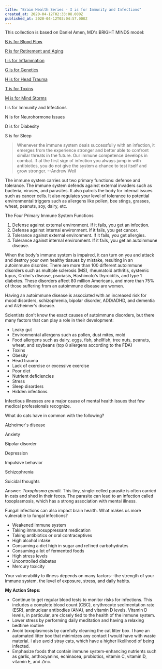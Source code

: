 ```yaml
---
title: "Brain Health Series - I is for Immunity and Infections"
created_at: 2020-04-12T02:33:08.000Z
published_at: 2020-04-12T03:04:57.000Z
---
```

This collection is based on Daniel Amen, MD's BRIGHT MINDS model:

[B is for Blood Flow](https://cowriters.app/words/brain-health-series-b-is-for-bloodflow-378635e65aaed056a7)

[R is for Retirement and Aging](https://cowriters.app/words/brain-health-series-r-is-for-retirement-and-aging-380415e6c2d4b04106)

[I is for Inflammation](https://cowriters.app/words/brain-health-series-i-is-for-inflammation-382365e72b5143c361)

[G is for Genetics](https://cowriters.app/words/brain-health-series-g-is-for-genetics-383015e75454961bf0https://cowriters.app/words/brain-health-series-g-is-for-genetics-383015e75454961bf0)

[H is for Head Trauma](https://cowriters.app/words/brain-health-series-h-is-for-head-trauma-383305e768a5d709f1)

[T is for Toxins](https://cowriters.app/words/brain-health-series-t-is-for-toxins-385925e7f6a8bad87e)

[M is for Mind Storms](https://cowriters.app/words/brain-health-series-m-is-for-mind-storms-388085e867e11f3635)

I is for Immunity and Infections

N is for Neurohormone Issues

D is for Diabesity

S is for Sleep

> Whenever the immune system deals successfully with an infection, it emerges from the experience stronger and better able to confront similar threats in the future. Our immune competence develops in combat. If at the first sign of infection you always jump in with antibiotics, you do not give the system a chance to test itself and grow stronger. --Andrew Weil

The immune system carries out two primary functions: defense and tolerance. The immune system defends against external invaders such as bacteria, viruses, and parasites. It also patrols the body for internal issues such as cancer cells. It also regulates your level of tolerance to potential environmental triggers such as allergens like pollen, bee stings, grasses, wheat, peanuts, soy, dairy, etc.

The Four Primary Immune System Functions

1.  Defense against external environment. If it fails, you get an infection.
2.  Defense against internal environment. If it fails, you get cancer.
3.  Tolerance against external environment. If it fails, you get allergies.
4.  Tolerance against internal environment. If it fails, you get an autoimmune disease.

When the body's immune system is impaired, it can turn on you and attack and destroy your own healthy tissues by mistake, resulting in an autoimmune disorder. There are more than 100 different autoimmune disorders such as multiple sclerosis (MS), rheumatoid arthritis, systemic lupus, Crohn's disease, psoriasis, Hashimoto's thyroiditis, and type 1 diabetes. These disorders affect 80 million Americans, and more than 75% of those suffering from an autoimmune disease are women.

Having an autoimmune disease is associated with an increased risk for mood disorders, schizophrenia, bipolar disorder, ADD/ADHD, and dementia and Alzheimer's disease.

Scientists don't know the exact causes of autoimmune disorders, but there many factors that can play a role in their development:

*   Leaky gut
*   Environmental allergens such as pollen, dust mites, mold
*   Food allergens such as dairy, eggs, fish, shellfish, tree nuts, peanuts, wheat, and soybeans (top 8 allergens according to the FDA)
*   Toxins
*   Obesity
*   Head trauma
*   Lack of exercise or excessive exercise
*   Poor diet
*   Nutrient deficiencies
*   Stress
*   Sleep disorders
*   Hidden infections

Infectious illnesses are a major cause of mental health issues that few medical professionals recognize. 

What do cats have in common with the following?

Alzheimer's disease

Anxiety

Bipolar disorder

Depression

Impulsive behavior

Schizophrenia

Suicidal thoughts

Answer: _Toxoplasma gondii._ This tiny, single-celled parasite is often carried in cats and shed in their feces. The parasite can lead to an infection called toxoplasmosis, which has a strong association with mental illness. 

Fungal infections can also impact brain health. What makes us more vulnerable to fungal infections?

*   Weakened immune system
*   Taking immunosuppressant medication
*   Taking antibiotics or oral contraceptives
*   High alcohol intake
*   Consuming a diet high in sugar and refined carbohydrates
*   Consuming a lot of fermented foods
*   High stress levels
*   Uncontrolled diabetes
*   Mercury toxicity

Your vulnerability to illness depends on many factors--the strength of your immune system, the level of exposure, stress, and daily habits.

**My Action Steps:**

*   Continue to get regular blood tests to monitor risks for infections. This includes a complete blood count (CBC), erythrocyte sedimentation rate (ESR), antinuclear antibodies (ANA), and vitamin D levels. Vitamin D levels, in particular, are closely tied to the health of the immune system.
*   Lower stress by performing daily meditation and having a relaxing bedtime routine
*   Avoid toxoplasmosis by carefully cleaning the cat litter box. I have an automated litter box that minimizes any contact I would have with waste material. I also avoid stray cats, which have a higher likelihood of being infected.
*   Emphasize foods that contain immune system-enhancing nutrients such as garlic, anthocyanins, echinacea, probiotics, vitamin C, vitamin D, vitamin E, and Zinc.
